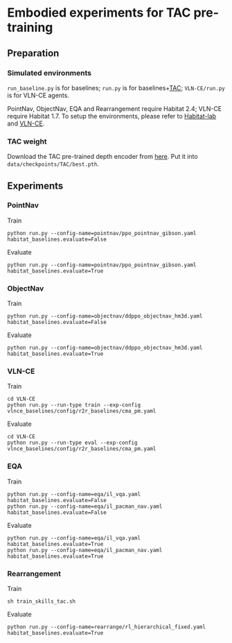 # Embodied experiments for TAC pre-training

## Preparation

### Simulated environments
`run_baseline.py` is for baselines; `run.py` is for baselines+[TAC](https://github.com/RavenKiller/TAC); `VLN-CE/run.py` is for VLN-CE agents.

PointNav, ObjectNav, EQA and Rearrangement require Habitat 2.4; VLN-CE require Habitat 1.7. To setup the environments, please refer to [Habitat-lab](https://github.com/facebookresearch/habitat-lab) and [VLN-CE](https://github.com/jacobkrantz/VLN-CE).

### TAC weight
Download the TAC pre-trained depth encoder from [here](https://www.jianguoyun.com/p/DdTCEJwQhY--CRiuxY0FIAA). Put it into `data/checkpoints/TAC/best.pth`.

## Experiments
### PointNav
Train
```
python run.py --config-name=pointnav/ppo_pointnav_gibson.yaml habitat_baselines.evaluate=False
```
Evaluate
```
python run.py --config-name=pointnav/ppo_pointnav_gibson.yaml habitat_baselines.evaluate=True
```
### ObjectNav
Train
```
python run.py --config-name=objectnav/ddppo_objectnav_hm3d.yaml habitat_baselines.evaluate=False
```
Evaluate
```
python run.py --config-name=objectnav/ddppo_objectnav_hm3d.yaml habitat_baselines.evaluate=True
```
### VLN-CE
Train
```
cd VLN-CE
python run.py --run-type train --exp-config vlnce_baselines/config/r2r_baselines/cma_pm.yaml
```
Evaluate
```
cd VLN-CE
python run.py --run-type eval --exp-config vlnce_baselines/config/r2r_baselines/cma_pm.yaml
```
### EQA
Train
```
python run.py --config-name=eqa/il_vqa.yaml habitat_baselines.evaluate=False
python run.py --config-name=eqa/il_pacman_nav.yaml habitat_baselines.evaluate=False
```
Evaluate
```
python run.py --config-name=eqa/il_vqa.yaml habitat_baselines.evaluate=True
python run.py --config-name=eqa/il_pacman_nav.yaml habitat_baselines.evaluate=True
```
### Rearrangement
Train
```
sh train_skills_tac.sh
```
Evaluate
```
python run.py --config-name=rearrange/rl_hierarchical_fixed.yaml habitat_baselines.evaluate=True
```
